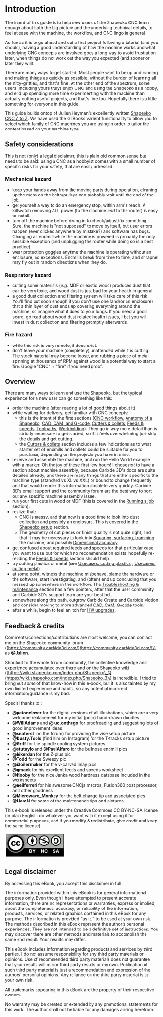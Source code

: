 # Introduction

The intent of this guide is to help new users of the Shapeoko CNC learn enough about both the big picture and the underlying technical details, to feel at ease with the machine, the workflow, and CNC lingo in general.

As fun as it is to go ahead and cut a first project following a tutorial \(and you should\), having a good understanding of how the machine works and what underlying CNC concepts are involved goes a long way to avoid frustration later, when things do not work out the way you expected \(and sooner or later they will\).

There are many ways to get started. Most people want to be up and running and making things as quickly as possible, without the burden of learning all the nitty-gritties, and that's fine. At the other end of the spectrum, some users \(including yours truly\) enjoy CNC and using the Shapeoko as a hobby, and end up spending more time experimenting with the machine than actually cutting useful projects, and that's fine too. Hopefully there is a little something for everyone in this guide.

This guide builds ontop of Julien Heyman's excellently written [Shapeoko CNC A to Z](https://ShapeokoEnthusiasts.gitbook.io). We have used the GitBooks varient functionality to allow you to select which family of CNC machines you are using in order to tailor the content based on your machine type.

## Safety considerations

This is not \(only\) a legal disclaimer, this is plain old common sense but needs to be said: using a CNC as a hobbyist comes with a small number of specific risks for your safety, that are easily adressed.

### Mechanical hazard

* keep your hands away from the moving parts during operation, cleaning up the mess on the belts/pulleys can probably wait until the end of the job.
* get yourself a way to do an emergency stop, within arm's reach. A killswitch removing ALL power \(to the machine _and_ to the router\) is easy to install.
* turn off the machine before diving in to check/adjust/fix something. Sure, the machine is "not supposed" to move by itself, but user errors happen \(ever clicked anywhere by mistake?\) and software has bugs. Changing an endmill while the machine is powered is probably the only sensible exception \(and unplugging the router while doing so is a best practice\).
* wear protection goggles anytime the machine is operating without an enclosure, no exceptions. Endmills break from time to time, and shrapnel may fly out in random directions when they do. 

### Respiratory hazard

* cutting some materials \(_e.g._ MDF or exotic wood\) produces dust that can be very toxic, and wood dust is just bad for your health in general. 
* a good dust collection and filtering system will take care of this risk. You'll find out soon enough if you don't use one \(and/or an enclosure\) that a thin layer of dust ends up covering everything around the machine, so imagine what it does to your lungs. If you need a good scare, go read about wood dust related health issues, I bet you will invest in dust collection and filtering promptly afterwards.

### **Fire hazard**

* while this risk is very remote, it does exist.
* don't leave your machine \(completely\) unattended while it is cutting. The stock material may become loose, and rubbing a piece of metal spinning at thousands of RPM against wood is a potential way to start a fire. Google "CNC" + "fire" if you need proof.

## **Overview**

There are many ways to learn and use the Shapeoko, but the typical experience for a new user can go something like this:

* order the machine \(after reading a lot of good things about it\) 
* while waiting for delivery, get familiar with CNC concepts: 
  * this is the intent of the first sections \([CNC workflow](workflow.md), [Anatomy of a Shapeoko](anatomy-of-a-shapeoko.md), [CAD, CAM, and G-code](cad-cam-tools.md), [Cutters & collets](cutters.md), [Feeds & speeds](feeds-and-speeds-basics.md), [Toolpaths](toolpath-basics.md), [Workholding](workholding.md)\). They go in _way_ more detail than is strictly necessary to get started, so if it feels overwhelming just skip the details and get cutting.
  * the [Cutters & collets](cutters.md) section includes a few indications as to what starter set of endmills and collets could be suitable for you to purchase, depending on the projects you have in mind. 
* receive and assemble the machine, and run the Hello World example with a marker. Oh the joy of these first few hours! I chose _not_ to have a section about machine assembly, because Carbide 3D's docs are quite detailed already, and there are many things that are either specific to the machine type \(standard vs XL vs XXL\) or bound to change frequently and that would render this information obsolete very quickly. Carbide 3D's email support and the community forum are the best way to sort out any specific machine assembly issue.
* run your first cuts in wood or MDF \(this is covered in the [Running a job](first-cuts.md) section\). 
* realize that:
  * CNC is messy, and that now is a good time to look into dust collection and possibly an enclosure. This is covered in the [Shapeoko setup](dust-collection.md) section.
  * The geometry of cut pieces or finish quality is not quite right, and that it may be necessary to look into [Squaring, surfacing, tramming](squaring.md) the machine, and possibly [Dimensional accuracy](x-y-z-calibration.md).
* get confused about required feeds and speeds for that particular case you want to use but for which no recommendation exists: hopefully re-reading the [Feeds & speeds](feeds-and-speeds-basics.md) section should help.
* try cutting plastics or metal \(see [Usecases: cutting plastics](cutting-plastics.md) , [Usecases: cutting metal](cutting-metal.md)\)
* at some point, witness the machine misbehave, blame the hardware or the software, start investigating, and \(often\) end up concluding that you messed up somewhere in the workflow. The [Troubleshooting & maintenance](maintenance.md) section has a few pointers, after that the user community and Carbide 3D's support team are your best bet.
* somewhere along this path, outgrow Carbide Create and Carbide Motion and consider moving to more advanced [CAD, CAM, G-code](cad-cam-tools.md) tools.
* after a while, begin to feel an itch for [HW upgrades](upgrading-the-machine.md).

## **Feedback & credits**

Comments/corrections/contributions are most welcome, you can contact me on the Shapeoko community forum \([https://community.carbide3d.com/](https://community.carbide3d.com/)\) as **@Julien**.

Shoutout to the whole forum community, the collective knowledge and experience accumulated over there and on the Shapeoko wiki \([https://wiki.shapeoko.com/index.php/Shapeoko\_3](https://wiki.shapeoko.com/index.php/Shapeoko_3)\) is incredible. I tried to bring out _some_ of that know-how in this e-book, but it is also tainted by my own limited experience and habits, so any potential incorrect information/guidance is my bad.

Special thanks to :

* **@patonclover** for the digital versions of all illustrations, which are a very welcome replacement for my initial \(poor\) hand-drawn doodles
* **@WillAdams** and **@luc.onthego** for proofreading and suggesting lots of good improvement ideas
* **@snaterst** \(on the forum\) for providing the vise setup picture
* **@Dusty.Tools** \(find him on Instagram\) for the T-tracks setup picture
* **@Griff** for the spindle cooling system pictures
* **@stutaylo** and **@PaulAlfaro** for the bullnose endmill pics
* **@bikerdan** for the Z-plus pic
* **@Todd** for the Sweepy pic
* **@i3oilermaker** for the v-carved inlay pics
* **@gmack** for his excellent feeds and speeds worksheet
* **@Hooby** for the nice Janka wood hardness database included in the worksheets
* **@neilferreri** for his awesome CNCjs macros, Fusion360 post processor, and other goodness
* **@Microwave\_Monkey** for the belt change tip and associated pics
* **@LiamN** for some of the maintenance tips and pictures.

This e-book is released under the Creative Commons CC BY-NC-SA license \(in plain English: do whatever you want with it except using it for commercial purposes, and if you modify & redistribute, give credit and keep the same license\).

![](.gitbook/assets/cc-by-nc-sa.png)

## Legal disclaimer

By accessing this eBook, you accept this disclaimer in full.  
  
The information provided within this eBook is for general informational purposes only. Even though I have attempted to present accurate information, there are no representations or warranties, express or implied, about the completeness, accuracy, or reliability of the information, products, services, or related graphics contained in this eBook for any purpose. The information is provided “as is,”  to be used at your own risk.  
The methods described in this eBook represent the author’s personal experiences. They are not intended to be a definitive set of instructions. You may discover there are other methods and materials to accomplish the same end result. Your results may differ.

This eBook includes information regarding products and services by third parties. I do not assume responsibility for any third party materials or opinions. Use of recommended third party materials does not guarantee that your results will mirror third party results or my own. Publication of such third party material is just a recommendation and expression of the authors’ personal opinions. Any reliance on the third party material is at your own risk.

All trademarks appearing in this eBook are the property of their respective owners.  
  
No warranty may be created or extended by any promotional statements for this work. The author shall not be liable for any damages arising herefrom.

